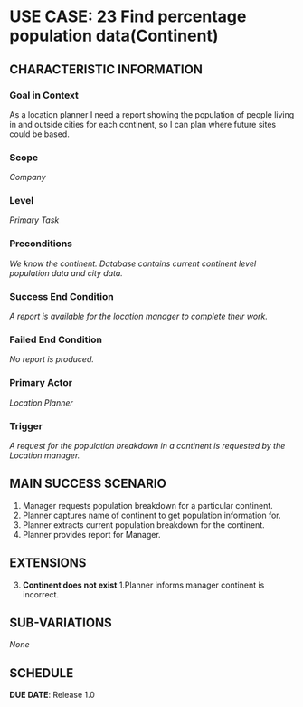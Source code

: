 # USE CASE: 23 Find percentage population data(Continent)

## CHARACTERISTIC INFORMATION

### Goal in Context
As a location planner I need a report showing the population of people living in and outside cities for each continent, so I can plan where future sites could be based.

### Scope
*Company*

### Level

*Primary Task*

### Preconditions

*We know the continent. Database contains current continent level population data and city data.*

### Success End Condition

*A report is available for the location manager to complete their work.*

### Failed End Condition

*No report is produced.*

### Primary Actor

*Location Planner*

### Trigger

*A request for the population breakdown in a continent is requested by the Location manager.*

## MAIN SUCCESS SCENARIO


1. Manager requests population breakdown for a particular continent.
2. Planner captures name of continent to get population information for.
3. Planner extracts current population breakdown for the continent.
4. Planner provides report for Manager.

## EXTENSIONS

3. **Continent does not exist**
   1.Planner informs manager continent is incorrect.

## SUB-VARIATIONS

*None*

## SCHEDULE

**DUE DATE**: Release 1.0